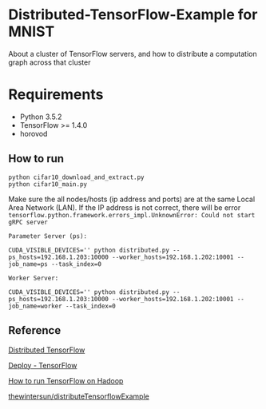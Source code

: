 # Distributed-TensorFlow-Example for MNIST
About a cluster of TensorFlow servers, and how to distribute a computation graph across that cluster

# Requirements
- Python 3.5.2
- TensorFlow >= 1.4.0
- horovod

## How to run
```
python cifar10_download_and_extract.py
python cifar10_main.py
```

Make sure the all nodes/hosts (ip address and ports) are at the same Local Area Network (LAN). If the IP address is not correct, there will be error `tensorflow.python.framework.errors_impl.UnknownError: Could not start gRPC server`

```
Parameter Server (ps):

CUDA_VISIBLE_DEVICES='' python distributed.py --ps_hosts=192.168.1.203:10000 --worker_hosts=192.168.1.202:10001 --job_name=ps --task_index=0

Worker Server:

CUDA_VISIBLE_DEVICES='' python distributed.py --ps_hosts=192.168.1.203:10000 --worker_hosts=192.168.1.202:10001 --job_name=worker --task_index=0
```

## Reference
[Distributed TensorFlow](https://www.tensorflow.org/versions/master/deploy/distributed)

[Deploy - TensorFlow](https://www.tensorflow.org/versions/master/deploy/)

[How to run TensorFlow on Hadoop](https://www.tensorflow.org/versions/master/deploy/hadoop)

[thewintersun/distributeTensorflowExample](https://github.com/thewintersun/distributeTensorflowExample)


